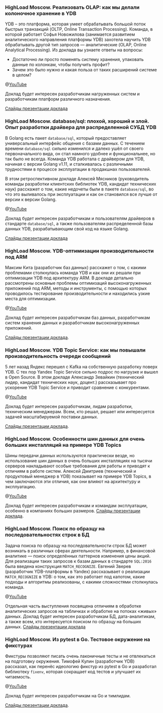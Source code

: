 ### HighLoad Moscow. Реализовать OLAP: как мы делали колоночное хранение в YDB
YDB – это платформа, которая умеет обрабатывать большой поток быстрых транзакций (OLTP, Online Transaction Processing). Команда, в которой работает Софья Новожилова (занимается развитием аналитического направления платформы YDB) захотела научить YDB обрабатывать другой тип запросов — аналитические (OLAP, Online Analytical Processing). Из доклада вы узнаете ответы на вопросы: 
* Достаточно ли просто поменять систему хранения, упаковать данные по колонкам, чтобы получить профит? 
* Зачем это было нужно и какая польза от таких расширений системе в целом?

@[YouTube](https://www.youtube.com/watch?v=6A7ZfMsHJRM&list=PLH-XmS0lSi_yksBrXBOIgnuW_RmwfLKYn&index=59&pp=iAQB)

Доклад будет интересен разработчикам нагруженных систем и разработчикам платформ различного назначения.

[Слайды презентации доклада](https://disk.yandex.ru/i/BJXSguMIPJgTaQ)

### HighLoad Moscow. database/sql: плохой, хороший и злой. Опыт разработки драйвера для распределенной СУБД YDB
В Golang есть пакет `database/sql`, который предоставляет универсальный интерфейс общения с базами данных. С течением времени `database/sql` сильно изменился и далеко ушёл от своего первоначального вида, он стал намного удобнее и функциональнее, но так было не всегда. Команда YDB работала с драйвером для YDB, начиная с версии Golang v1.11, и сталкивалась с различными трудностями в процессе эксплуатации в продакшнах пользователей.

В этом ретроспективном докладе Алексей Мясников (руководитель команды разработки клиентских библиотек YDB, кандидат технических наук) расскажет о том, какие недочеты были в пакете `database/sql`, во что это выливалось при эксплуатации и как он становился все лучше от версии к версии Golang.

@[YouTube](https://www.youtube.com/watch?v=82JGONT3AOE&list=PLH-XmS0lSi_yksBrXBOIgnuW_RmwfLKYn&index=73)

Доклад будет интересен разработчикам и пользователям драйверов в стандарте `database/sql`, а также пользователям распределенной базы данных YDB, разрабатывающим свой код на языке Golang.

[Слайды презентации доклада](https://disk.yandex.ru/i/_a0AQJwZIXfOTQ)

### HighLoad Moscow. YDB-оптимизации производительности под ARM
Максим Кита (разработчик баз данных) расскажет о том, с какими проблемами столкнулась команда YDB и как они их решали при оптимизации YDB под архитектуру ARM. В докладе детально рассмотрены основные проблемы оптимизаций высоконагруженных приложений под ARM, методы и инструменты, с помощью которых проводилось тестирование производительности и находились узкие места для оптимизации.

@[YouTube](https://www.youtube.com/watch?v=AJCp-Uyi_ak&list=PLH-XmS0lSi_yksBrXBOIgnuW_RmwfLKYn&index=124&pp=iAQB)

Доклад будет интересен разработчикам баз данных, разработчикам систем хранения данных и разработчикам высоконагруженных приложений.

[Слайды презентации доклада](https://disk.yandex.ru/i/MlV9na2qSBmw1w).

### HighLoad Moscow. YDB Topic Service: как мы повышали производительность очереди сообщений
5 лет назад Яндекс перешел с Kafka на собственную разработку поверх YDB. С тех пор Yandex Topic Service сильно подрос по нагрузке и вышел в Open Source. В этом докладе Александр Зевайкин (технический лидер, кандидат технических наук, доцент.) рассказывает про ускорение YDB Topic Service и приводит сравнение с конкурентами.

@[YouTube](https://www.youtube.com/watch?v=I-6SS6_C1Cw&list=PLH-XmS0lSi_yksBrXBOIgnuW_RmwfLKYn&index=22&pp=iAQB)

Доклад будет интересен разработчикам, лидам разработки, техническим менеджерам. Всем, кто решал, решает или интересуется задачей масштабируемой поставки данных.

[Слайды презентации доклада](https://disk.yandex.ru/i/r8M8LsXGfM8lOw).

### HighLoad Moscow. Особенности шин данных для очень больших инсталляций на примере YDB Topics
Шины передачи данных используются практически везде, но использование шин данных в очень больших инсталляциях на тысячи серверов накладывают особые требования для работы и приводят к отличиям в работе систем. Алексей Дмитриев (технический и продуктовый менеджер в YDB) показывает на примере YDB Topics, в чем заключаются эти отличия, как они влияют на архитектуру и эксплуатацию.

@[YouTube](https://www.youtube.com/watch?v=zKPOAdNOQx4&list=PLH-XmS0lSi_yksBrXBOIgnuW_RmwfLKYn&index=92&pp=iAQB)

Доклад будет интересен разработчикам и командам эксплуатации, особенно в компаниях больших размеров. [Слайды презентации доклада](https://disk.yandex.ru/i/gttNHRfUZ9hF-Q).

### HighLoad Moscow. Поиск по образцу на последовательностях строк в БД
Задача поиска по образцу на последовательности строк БД может возникать в различных сферах деятельности. Например, в финансовой аналитике — поиск определённых паттернов изменения цены акций. Для реализации таких запросов к базам данных в стандарте `SQL:2016` была введена конструкция `MATCH_RECOGNIZE`. Евгений Зверев (разработчик YDB-платформы в Yandex) рассказывает о реализации `MATCH_RECOGNIZE` в YDB: о том, как это работает под капотом, какие подходы и алгоритмы реализованы, с какими сложностями столкнулась команда.

@[YouTube](https://www.youtube.com/watch?v=TSFVV0zGSBI&list=PLH-XmS0lSi_yksBrXBOIgnuW_RmwfLKYn&index=130&pp=iAQB)

Отдельная часть выступления посвящена отличиям в обработке аналитических запросов на табличках и обработке на потоках «живых» данных. Доклад будет интересен разработчикам БД, дата-аналитикам, а также всем, кто интересуется поиском по образцу на больших данных. [Слайды презентации доклада](https://disk.yandex.ru/i/Kzsj2mryXkfPxw)

### HighLoad Moscow. Из pytest в Go. Тестовое окружение на фикстурах
Фикстуры позволяют писать очень лаконичные тесты и не отвлекаться на подготовку окружения. Тимофей Кулин (разработчик YDB) рассказал, как перенёс идеологию фикстур из pytest в Go и разработал библиотеку `fixenv`, которая сокращает код тестов и улучшает их читаемость.

@[YouTube](https://www.youtube.com/watch?v=Vtg8UmU62OA&list=PLH-XmS0lSi_yksBrXBOIgnuW_RmwfLKYn&index=100&pp=iAQB)

Доклад будет интересен разработчикам на Go и тимлидам. 

[Слайды презентации доклада](https://disk.yandex.ru/i/hPK4BTpN_22rZw).